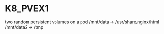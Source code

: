 # K8_PVEX1

two random persistent volumes on a pod
/mnt/data -> /usr/share/nginx/html
/mnt/data2 -> /tmp
